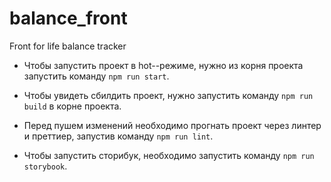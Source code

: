# balance_front

Front for life balance tracker

- Чтобы запустить проект в hot--режиме, нужно из корня проекта запустить команду `npm run start`.  


- Чтобы увидеть сбилдить проект, нужно запустить команду `npm run build` в корне проекта.


- Перед пушем изменений необходимо прогнать проект через линтер и преттиер, запустив команду `npm run lint`.  
  

- Чтобы запустить сторибук, необходимо запустить команду `npm run storybook`.